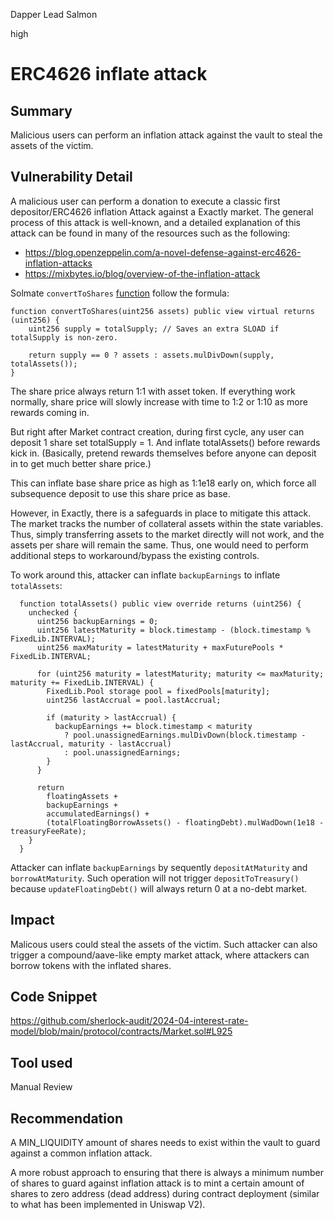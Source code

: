 Dapper Lead Salmon

high

# ERC4626 inflate attack

## Summary

Malicious users can perform an inflation attack against the vault to steal the assets of the victim.

## Vulnerability Detail

A malicious user can perform a donation to execute a classic first depositor/ERC4626 inflation Attack against a Exactly market. The general process of this attack is well-known, and a detailed explanation of this attack can be found in many of the resources such as the following:

- https://blog.openzeppelin.com/a-novel-defense-against-erc4626-inflation-attacks
- https://mixbytes.io/blog/overview-of-the-inflation-attack

Solmate `convertToShares` [function](https://github.com/transmissions11/solmate/blob/main/src/tokens/ERC4626.sol#L124C1-L128C6) follow the formula: 

    function convertToShares(uint256 assets) public view virtual returns (uint256) {
        uint256 supply = totalSupply; // Saves an extra SLOAD if totalSupply is non-zero.

        return supply == 0 ? assets : assets.mulDivDown(supply, totalAssets());
    }

The share price always return 1:1 with asset token. If everything work normally, share price will slowly increase with time to 1:2 or 1:10 as more rewards coming in.

But right after Market contract creation, during first cycle, any user can deposit 1 share set totalSupply = 1. And inflate totalAssets() before rewards kick in. (Basically, pretend rewards themselves before anyone can deposit in to get much better share price.)

This can inflate base share price as high as 1:1e18 early on, which force all subsequence deposit to use this share price as base.

However, in Exactly, there is a safeguards in place to mitigate this attack. The market tracks the number of collateral assets within the state variables. Thus, simply transferring assets to the market directly will not work, and the assets per share will remain the same. Thus, one would need to perform additional steps to workaround/bypass the existing controls.

To work around this, attacker can inflate `backupEarnings` to inflate `totalAssets`:

```solidity
  function totalAssets() public view override returns (uint256) {
    unchecked {
      uint256 backupEarnings = 0;
      uint256 latestMaturity = block.timestamp - (block.timestamp % FixedLib.INTERVAL); 
      uint256 maxMaturity = latestMaturity + maxFuturePools * FixedLib.INTERVAL;

      for (uint256 maturity = latestMaturity; maturity <= maxMaturity; maturity += FixedLib.INTERVAL) {
        FixedLib.Pool storage pool = fixedPools[maturity];
        uint256 lastAccrual = pool.lastAccrual;

        if (maturity > lastAccrual) {
          backupEarnings += block.timestamp < maturity
            ? pool.unassignedEarnings.mulDivDown(block.timestamp - lastAccrual, maturity - lastAccrual)
            : pool.unassignedEarnings;
        }
      }

      return
        floatingAssets +
        backupEarnings +
        accumulatedEarnings() +
        (totalFloatingBorrowAssets() - floatingDebt).mulWadDown(1e18 - treasuryFeeRate);
    }
  }
```

Attacker can inflate `backupEarnings` by sequently `depositAtMaturity` and `borrowAtMaturity`. Such operation will not trigger `depositToTreasury()` because `updateFloatingDebt()` will always return 0 at a no-debt market.

## Impact

Malicous users could steal the assets of the victim. Such attacker can also trigger a compound/aave-like empty market attack, where attackers can borrow tokens with the inflated shares.

## Code Snippet

https://github.com/sherlock-audit/2024-04-interest-rate-model/blob/main/protocol/contracts/Market.sol#L925

## Tool used

Manual Review

## Recommendation

A MIN_LIQUIDITY amount of shares needs to exist within the vault to guard against a common inflation attack.

A more robust approach to ensuring that there is always a minimum number of shares to guard against inflation attack is to mint a certain amount of shares to zero address (dead address) during contract deployment (similar to what has been implemented in Uniswap V2).
